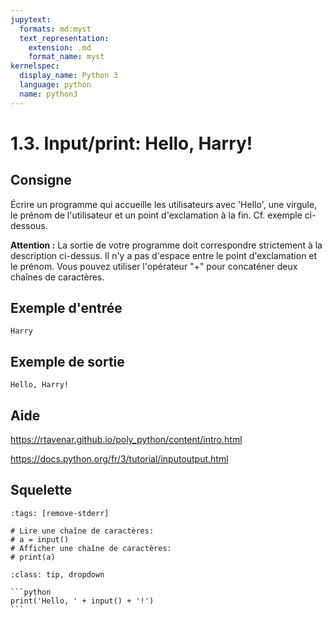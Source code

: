 ```yaml
---
jupytext:
  formats: md:myst
  text_representation:
    extension: .md
    format_name: myst
kernelspec:
  display_name: Python 3
  language: python
  name: python3
---
```


# 1.3. Input/print: Hello, Harry!

## Consigne

Écrire un programme qui accueille les utilisateurs avec 'Hello', une virgule, le prénom de l'utilisateur et un point d'exclamation à la fin. Cf. exemple ci-dessous.

**Attention :** La sortie de votre programme doit correspondre strictement à la description ci-dessus. Il n'y a pas d'espace entre le point d'exclamation et le prénom. Vous pouvez utiliser l'opérateur "+" pour concaténer deux chaînes de caractères.

## Exemple d'entrée

```
Harry
```

## Exemple de sortie

```
Hello, Harry!
```

## Aide

https://rtavenar.github.io/poly_python/content/intro.html

https://docs.python.org/fr/3/tutorial/inputoutput.html

## Squelette

```{code-cell} python
:tags: [remove-stderr]

# Lire une chaîne de caractères:
# a = input()
# Afficher une chaîne de caractères:
# print(a)
```

````{admonition} Cliquez ici pour voir la solution
:class: tip, dropdown

```python
print('Hello, ' + input() + '!')
```
````
